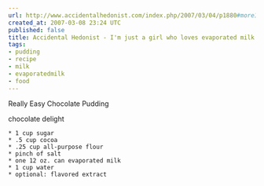 ```yaml
---
url: http://www.accidentalhedonist.com/index.php/2007/03/04/p1880#more1880
created_at: 2007-03-08 23:24 UTC
published: false
title: Accidental Hedonist - I'm just a girl who loves evaporated milk.
tags:
- pudding
- recipe
- milk
- evaporatedmilk
- food
---
```


Really Easy Chocolate Pudding

chocolate delight

    * 1 cup sugar
    * .5 cup cocoa
    * .25 cup all-purpose flour
    * pinch of salt
    * one 12 oz. can evaporated milk
    * 1 cup water
    * optional: flavored extract
